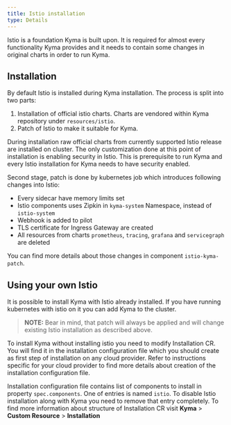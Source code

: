 ```yaml
---
title: Istio installation
type: Details
---
```


Istio is a foundation Kyma is built upon. It is required for almost every functionality Kyma provides and it needs to 
contain some changes in original charts in order to run Kyma.

## Installation

By default Istio is installed during Kyma installation. The process is split into two parts:
1. Installation of official istio charts. Charts are vendored within Kyma repository under `resources/istio`. 
2. Patch of Istio to make it suitable for Kyma. 

During installation raw official charts from currently supported Istio release are installed on cluster. The only 
customization done at this point of installation is enabling security in Istio. This is prerequisite to run Kyma and 
every Istio installation for Kyma needs to have security enabled.
 
Second stage, patch is done by kubernetes job which introduces following changes into Istio:
* Every sidecar have memory limits set
* Istio components uses Zipkin in `kyma-system` Namespace, instead of `istio-system`
* Webhook is added to pilot 
* TLS certificate for Ingress Gateway are created
* All resources from charts `prometheus`, `tracing`, `grafana` and `servicegraph` are deleted

You can find more details about those changes in component `istio-kyma-patch`.

## Using your own Istio

It is possible to install Kyma with Istio already installed. If you have running kubernetes with istio on it you can 
add Kyma to the cluster.

>**NOTE:** Bear in mind, that patch will always be applied and will change existing Istio installation as described 
above.

To install Kyma without installing istio you need to modify Installation CR. You will find it in the installation 
configuration file which you should create as first step of installation on any cloud provider. Refer to instructions 
specific for your cloud provider to find more details about creation of the 
installation configuration file.

Installation configuration file contains list of components to install in property `spec.components`. One of entries
is named `istio`. To disable Istio installation along with Kyma you need to remove that entry completely. To find more
information about structure of Installation CR visit **Kyma** > **Custom Resource** > **Installation**